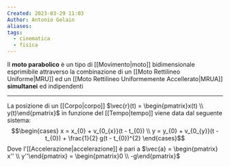 ```yaml
---
Created: 2023-03-29 11:03
Author: Antonio Gelain
aliases: 
tags:
  - cinematica
  - fisica
---
```


Il **moto parabolico** è un tipo di [[Movimento|moto]] bidimensionale esprimibile attraverso la combinazione di un [[Moto Rettilineo Uniforme|MRU]] ed un [[Moto Rettilineo Uniformemente Accellerato|MRUA]] **simultanei** ed indipendenti

---

La posizione di un [[Corpo|corpo]] $\vec{r}(t) = \begin{pmatrix}x(t) \\ y(t)\end{pmatrix}$ in funzione del [[Tempo|tempo]] viene data dal seguente sistema:
$$\begin{cases}
x = x_{0} + v_{0_{x}}(t - t_{0}) \\
y = y_{0} + v_{0_{y}}(t - t_{0}) + \frac{1}{2} g(t - t_{0})^{2}
\end{cases}$$
Dove l'[[Accelerazione|accelerazione]] è pari a $\vec{a} = \begin{pmatrix} x'' \\ y''\end{pmatrix} = \begin{pmatrix}0 \\ -g\end{pmatrix}$

